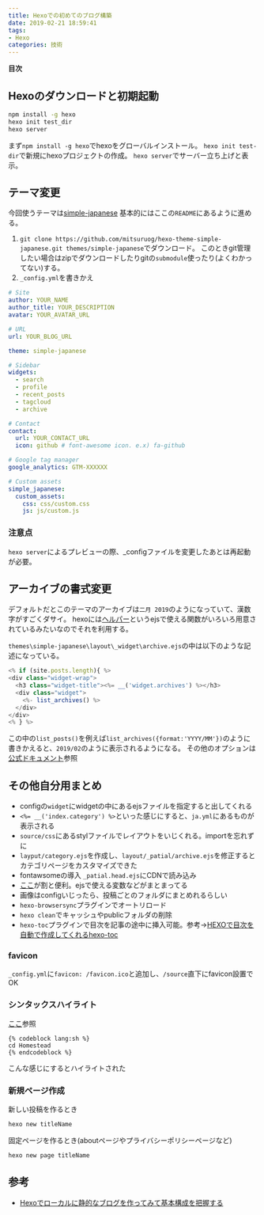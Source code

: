 ```yaml
---
title: Hexoでの初めてのブログ構築
date: 2019-02-21 18:59:41
tags:
- Hexo
categories: 技術
---
```

**目次**
<!-- toc -->

## Hexoのダウンロードと初期起動
```bash
npm install -g hexo
hexo init test_dir
hexo server
```
まず`npm install -g hexo`でhexoをグローバルインストール。
`hexo init test-dir`で新規にhexoプロジェクトの作成。
`hexo server`でサーバー立ち上げと表示。

## テーマ変更
今回使うテーマは[simple-japanese](https://github.com/mitsuruog/hexo-theme-simple-japanese)
基本的にはここの`README`にあるように進める。

1. `git clone https://github.com/mitsuruog/hexo-theme-simple-japanese.git themes/simple-japanese`でダウンロード。
このときgit管理したい場合はzipでダウンロードしたりgitの`submodule`使ったり(よくわかってない)する。
1. `_config.yml`を書きかえ

```yml _config.yml
# Site
author: YOUR_NAME
author_title: YOUR_DESCRIPTION
avatar: YOUR_AVATAR_URL

# URL
url: YOUR_BLOG_URL

theme: simple-japanese

# Sidebar
widgets:
  - search
  - profile
  - recent_posts
  - tagcloud
  - archive

# Contact
contact:
  url: YOUR_CONTACT_URL
  icon: github # font-awesome icon. e.x) fa-github

# Google tag manager
google_analytics: GTM-XXXXXX

# Custom assets
simple_japanese:
  custom_assets:
    css: css/custom.css
    js: js/custom.js
```

### 注意点
`hexo server`によるプレビューの際、_configファイルを変更したあとは再起動が必要。

## アーカイブの書式変更
デフォルトだとこのテーマのアーカイブは`二月 2019`のようになっていて、漢数字がすごくダサイ。
hexoには[ヘルパー](https://hexo.io/docs/helpers)というejsで使える関数がいろいろ用意されているみたいなのでそれを利用する。

`themes\simple-japanese\layout\_widget\archive.ejs`の中は以下のような記述になっている。
```js archive.ejs
<% if (site.posts.length){ %>
<div class="widget-wrap">
  <h3 class="widget-title"><%= __('widget.archives') %></h3>
  <div class="widget">
    <%- list_archives() %>
  </div>
</div>
<% } %>
```

この中の`list_posts()`を例えば`list_archives({format:'YYYY/MM'})`のように書きかえると、`2019/02`のように表示されるようになる。
その他のオプションは[公式ドキュメント](https://hexo.io/docs/helpers.html#list-archives)参照


## その他自分用まとめ
* configの`widget`にwidgetの中にあるejsファイルを指定すると出してくれる
* `<%= __('index.category') %>`といった感じにすると、`ja.yml`にあるものが表示される
* `source/css`にあるstylファイルでレイアウトをいじくれる。importを忘れずに
* `layput/category.ejs`を作成し、`layout/_patial/archive.ejs`を修正するとカテゴリページをカスタマイズできた
* fontawsomeの導入 `_patial.head.ejs`にCDNで読み込み
* [ここ](https://hexo.io/docs/variables)が割と便利。ejsで使える変数などがまとまってる
* 画像はconfigいじったら、投稿ごとのフォルダにまとめれるらしい
* `hexo-browsersync`プラグインでオートリロード
* `hexo clean`でキャッシュやpublicフォルダの削除
* `hexo-toc`プラグインで目次を記事の途中に挿入可能。参考→[HEXOで目次を自動で作成してくれるhexo-toc](https://keijirotanabe.github.io/blog/2017/02/14/hexo-toc-install-170215/)

### favicon
`_config.yml`に`favicon: /favicon.ico`と追加し、`/source`直下にfavicon設置でOK

### シンタックスハイライト
[ここ](https://hexo.io/docs/tag-plugins)参照

```
{% codeblock lang:sh %}
cd Homestead
{% endcodeblock %}
```

こんな感じにするとハイライトされた

### 新規ページ作成
新しい投稿を作るとき

```bash
hexo new titleName
```

固定ページを作るとき(aboutページやプライバシーポリシーページなど)

```bash
hexo new page titleName
```

## 参考
* [Hexoでローカルに静的なブログを作ってみて基本構成を把握する](https://tech.qookie.jp/posts/info-hexo-local/)
